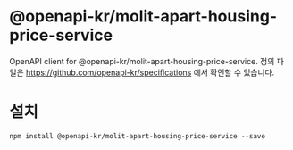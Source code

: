 # @openapi-kr/molit-apart-housing-price-service
OpenAPI client for @openapi-kr/molit-apart-housing-price-service.
정의 파일은 https://github.com/openapi-kr/specifications 에서 확인할 수 있습니다.

# 설치
```
npm install @openapi-kr/molit-apart-housing-price-service --save
```
